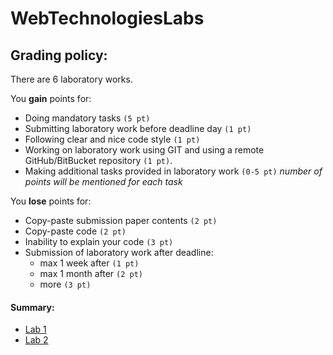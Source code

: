 # WebTechnologiesLabs

## Grading policy:
There are 6 laboratory works.

You **gain** points for:

- Doing mandatory tasks `(5 pt)`
- Submitting laboratory work before deadline day `(1 pt)`
- Following clear and nice code style `(1 pt)`
- Working on laboratory work using GIT and using a remote GitHub/BitBucket repository `(1 pt)`.
- Making additional tasks provided in laboratory work `(0-5 pt)` _number of points will be mentioned for each task_

You **lose** points for:

- Copy-paste submission paper contents `(2 pt)`
- Copy-paste code `(2 pt)`
- Inability to explain your code `(3 pt)`
- Submission of laboratory work after deadline:
  - max 1 week after `(1 pt)`
  - max 1 month after `(2 pt)`
  - more `(3 pt)`


#### Summary:
 - [Lab 1](/lab-1/README.md)
 - [Lab 2](/lab-2/README.md)